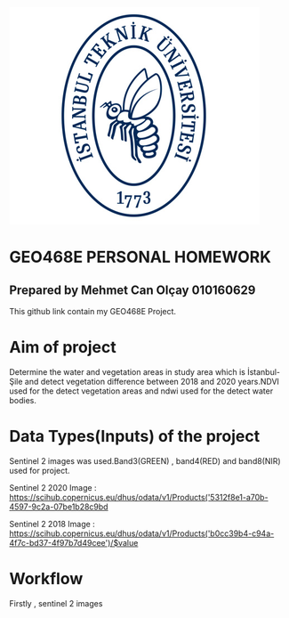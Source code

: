 ![ITU](https://github.com/olcay16itu/mcanolcay/blob/main/Readme%20images/it2_1.jpg)

 # GEO468E PERSONAL HOMEWORK

 ## Prepared by Mehmet Can Olçay 010160629
 
This github link contain my GEO468E Project.

# Aim of project

Determine the water and vegetation areas in study area which is İstanbul-Şile and detect vegetation difference between 2018 and 2020 years.NDVI used for the detect vegetation areas and ndwi used for the detect water bodies.

# Data Types(Inputs) of the project

Sentinel 2 images was used.Band3(GREEN) , band4(RED) and band8(NIR) used for project.

Sentinel 2 2020 Image : https://scihub.copernicus.eu/dhus/odata/v1/Products('5312f8e1-a70b-4597-9c2a-07be1b28c9bd

Sentinel 2 2018 Image : https://scihub.copernicus.eu/dhus/odata/v1/Products('b0cc39b4-c94a-4f7c-bd37-4f97b7d49cee')/$value
# Workflow

Firstly , sentinel 2 images
